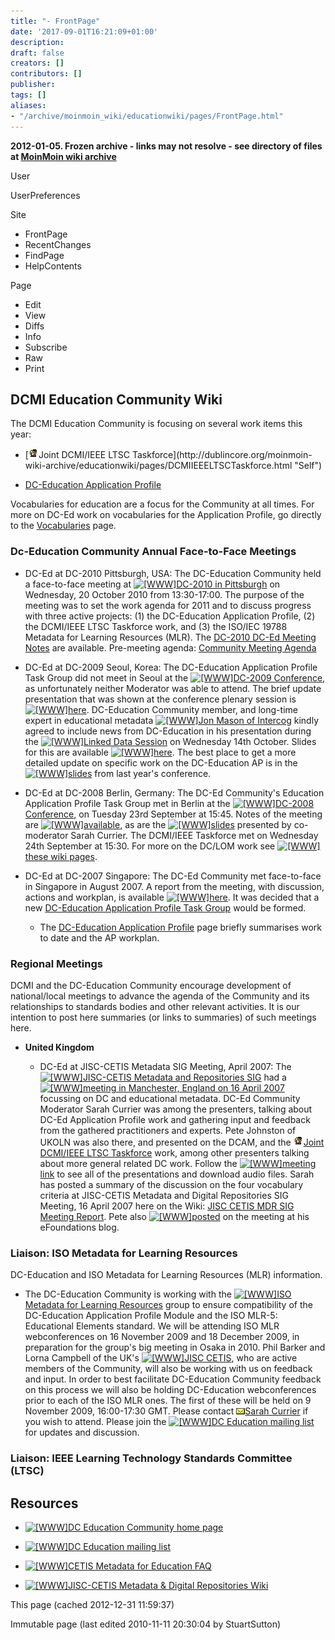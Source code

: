 ```yaml
---
title: "- FrontPage"
date: '2017-09-01T16:21:09+01:00'
description: 
draft: false
creators: []
contributors: []
publisher: 
tags: []
aliases:
- "/archive/moinmoin_wiki/educationwiki/pages/FrontPage.html"
---
```


**2012-01-05. Frozen archive - links may not resolve - see directory of files at [MoinMoin wiki archive](/moinmoin-wiki-archive/)**

User

UserPreferences
  

Site

- FrontPage
- RecentChanges
- FindPage
- HelpContents

Page

- Edit
- View
- Diffs
- Info
- Subscribe
- Raw
- Print
<!-- <div class="sidetitle">Actions</div>
<ul id="actions">
<li><a href="http://dublincore.org/educationwiki/FrontPage?action=AttachFile">AttachFile</a></li>
<li><a href="http://dublincore.org/educationwiki/FrontPage?action=DSP2XML">DSP2XML</a></li>
<li><a href="http://dublincore.org/educationwiki/FrontPage?action=DeletePage">DeletePage</a></li>
<li><a href="http://dublincore.org/educationwiki/FrontPage?action=LikePages">LikePages</a></li>
<li><a href="http://dublincore.org/educationwiki/FrontPage?action=LocalSiteMap">LocalSiteMap</a></li>
<li><a href="http://dublincore.org/educationwiki/FrontPage?action=SpellCheck">SpellCheck</a></li>
</ul>

<div class="sidetitle">Search</div>
<div id="search">
<form method="POST" action="/educationwiki/FrontPage">
<p>
<input name="action" value="inlinesearch" type="hidden">
<input name="context" value="40" type="hidden">
Title: <input name="text_title" size="15" maxlength="50" type="text"><input src="FrontPage_files/moin-search.png" name="button_title" alt="[?]" type="image"><br>Text: <input name="text_full" size="15" maxlength="50" type="text"><input src="FrontPage_files/moin-search.png" name="button_full" alt="[?]" type="image">
</p>
</form>
</div>

</div> -->

## DCMI Education Community Wiki

The DCMI Education Community is focusing on several work items this year:

- <!-- FROM: http://dublincore.org/educationwiki/DCMIIEEELTSCTaskforce 
     TO: http://dublincore.org/moinmoin-wiki-archive/educationwiki/pages/DCMIIEEELTSCTaskforce.html --> [<img src="FrontPage_files/moin-inter.png" alt="[Self]" height="16" width="16">Joint DCMI/IEEE LTSC Taskforce](http://dublincore.org/moinmoin-wiki-archive/educationwiki/pages/DCMIIEEELTSCTaskforce.html "Self")

- [DC-Education Application Profile](http://dublincore.org/moinmoin-wiki-archive/educationwiki/pages/DC_2dEducation_20Application_20Profile.html)

Vocabularies for education are a focus for the Community at all times. For more on DC-Ed work on vocabularies for the Application Profile, go directly to the [Vocabularies](http://dublincore.org/moinmoin-wiki-archive/educationwiki/pages/Vocabularies.html) page.

### Dc-Education Community Annual Face-to-Face Meetings

- DC-Ed at DC-2010 Pittsburgh, USA: The DC-Education Community held a face-to-face meeting at [<img src="FrontPage_files/moin-www.png" alt="[WWW]" height="11" width="11">DC-2010 in Pittsburgh](http://www.asis.org/Conferences/DC2010/) on Wednesday, 20 October 2010 from 13:30-17:00. The purpose of the meeting was to set the work agenda for 2011 and to discuss progress with three active projects: (1) the DC-Education Application Profile, (2) the DCMI/IEEE LTSC Taskforce work, and (3) the ISO/IEC 19788 Metadata for Learning Resources (MLR). The [DC-2010 DC-Ed Meeting Notes](http://dublincore.org/moinmoin-wiki-archive/educationwiki/pages/DC_2d2010_20DC_2dEd_20Meeting_20Notes.html) are available. Pre-meeting agenda: [Community Meeting Agenda](http://dublincore.org/moinmoin-wiki-archive/educationwiki/pages/Community_20Meeting_20Agenda.html)

- DC-Ed at DC-2009 Seoul, Korea: The DC-Education Application Profile Task Group did not meet in Seoul at the [<img src="FrontPage_files/moin-www.png" alt="[WWW]" height="11" width="11">DC-2009 Conference](http://www.dc2009.kr/), as unfortunately neither Moderator was able to attend. The brief update presentation that was shown at the conference plenary session is [<img src="FrontPage_files/moin-www.png" alt="[WWW]" height="11" width="11">here](http://www.slideshare.net/morageyrie/dcmi-education-community-brief-update). DC-Education Community member, and long-time expert in educational metadata [<img src="FrontPage_files/moin-www.png" alt="[WWW]" height="11" width="11">Jon Mason of Intercog](http://www.intercog.net/) kindly agreed to include news from DC-Education in his presentation during the [<img src="FrontPage_files/moin-www.png" alt="[WWW]" height="11" width="11">Linked Data Session](http://www.dc2009.kr/sub/cfs_uprog_01.php#14) on Wednesday 14th October. Slides for this are available [<img src="FrontPage_files/moin-www.png" alt="[WWW]" height="11" width="11">here](http://www.slideshare.net/morageyrie/dcmi-education-linked-data-session-dc2009-conference-seoul-korea). The best place to get a more detailed update on specific work on the DC-Education AP is in the [<img src="FrontPage_files/moin-www.png" alt="[WWW]" height="11" width="11">slides](http://www.slideshare.net/morageyrie/dublin-core-metadata-initiative-education-application-profile-task-group-meeting-berlin-2008) from last year's conference.

- DC-Ed at DC-2008 Berlin, Germany: The DC-Ed Community's Education Application Profile Task Group met in Berlin at the [<img src="FrontPage_files/moin-www.png" alt="[WWW]" height="11" width="11">DC-2008 Conference](http://dc2008.de/), on Tuesday 23rd September at 15:45. Notes of the meeting are [<img src="FrontPage_files/moin-www.png" alt="[WWW]" height="11" width="11">available](http://docs.google.com/Doc?id=dhbqfq9m_52gkjqzbfj), as are the [<img src="FrontPage_files/moin-www.png" alt="[WWW]" height="11" width="11">slides](http://www.slideshare.net/morageyrie/dublin-core-metadata-initiative-education-application-profile-task-group-meeting-berlin-2008) presented by co-moderator Sarah Currier. The DCMI/IEEE Taskforce met on Wednesday 24th September at 15:30. For more on the DC/LOM work see [<img src="FrontPage_files/moin-www.png" alt="[WWW]" height="11" width="11">these wiki pages](http://dublincore.org/moinmoin-wiki-archive/educationwiki/pages/DCMIIEEELTSCTaskforce.html).

- DC-Ed at DC-2007 Singapore: The DC-Ed Community met face-to-face in Singapore in August 2007. A report from the meeting, with discussion, actions and workplan, is available [<img src="FrontPage_files/moin-www.png" alt="[WWW]" height="11" width="11">here](http://docs.google.com/Doc?id=dn8z3gs_44gfmxc7). It was decided that a new [DC-Education Application Profile Task Group](http://dublincore.org/moinmoin-wiki-archive/educationwiki/pages/DC_2dEducation_20Application_20Profile_20Task_20Group.html) would be formed.

  - The [DC-Education Application Profile](http://dublincore.org/moinmoin-wiki-archive/educationwiki/pages/DC_2dEducation_20Application_20Profile.html) page briefly summarises work to date and the AP workplan.

### Regional Meetings

DCMI and the DC-Education Community encourage development of national/local meetings to advance the agenda of the Community and its relationships to standards bodies and other relevant activities. It is our intention to post here summaries (or links to summaries) of such meetings here.

- **United Kingdom**

  - DC-Ed at JISC-CETIS Metadata SIG Meeting, April 2007: The [<img src="FrontPage_files/moin-www.png" alt="[WWW]" height="11" width="11">JISC-CETIS Metadata and Repositories SIG](http://wiki.cetis.ac.uk/Metadata_and_Digital_Repositories) had a [<img src="FrontPage_files/moin-www.png" alt="[WWW]" height="11" width="11">meeting in Manchester, England on 16 April 2007](http://wiki.cetis.ac.uk/16th_April_2007%2C_Manchester) focussing on DC and educational metadata. DC-Ed Community Moderator Sarah Currier was among the presenters, talking about DC-Ed Application Profile work and gathering input and feedback from the gathered practitioners and experts. Pete Johnston of UKOLN was also there, and presented on the DCAM, and the [<img src="FrontPage_files/moin-inter.png" alt="[Self]" height="16" width="16">Joint DCMI/IEEE LTSC Taskforce](http://dublincore.org/moinmoin-wiki-archive/educationwiki/pages/DCMIIEEELTSCTaskforce.html "Self") work, among other presenters talking about more general related DC work. Follow the [<img src="FrontPage_files/moin-www.png" alt="[WWW]" height="11" width="11">meeting link](http://wiki.cetis.ac.uk/16th_April_2007%2C_Manchester) to see all of the presentations and download audio files. Sarah has posted a summary of the discussion on the four vocabulary criteria at JISC-CETIS Metadata and Digital Repositories SIG Meeting, 16 April 2007 here on the Wiki: [JISC CETIS MDR SIG Meeting Report](http://dublincore.org/moinmoin-wiki-archive/educationwiki/pages/JISC_20CETIS_20MDR_20SIG_20Meeting_20Report.html). Pete also [<img src="FrontPage_files/moin-www.png" alt="[WWW]" height="11" width="11">posted](http://efoundations.typepad.com/efoundations/2007/04/jisc_cetis_meta.html) on the meeting at his eFoundations blog.

### Liaison: ISO Metadata for Learning Resources

DC-Education and ISO Metadata for Learning Resources (MLR) information.

- The DC-Education Community is working with the [<img src="FrontPage_files/moin-www.png" alt="[WWW]" height="11" width="11">ISO Metadata for Learning Resources](http://wiki.teria.no/confluence/display/mlr5/Developing+MLR+Part+5+Educational) group to ensure compatibility of the DC-Education Application Profile Module and the ISO MLR-5: Educational Elements standard. We will be attending ISO MLR webconferences on 16 November 2009 and 18 December 2009, in preparation for the group's big meeting in Osaka in 2010. Phil Barker and Lorna Campbell of the UK's [<img src="FrontPage_files/moin-www.png" alt="[WWW]" height="11" width="11">JISC CETIS](http://jisc.cetis.ac.uk/domain/metadata), who are active members of the Community, will also be working with us on feedback and input. In order to best facilitate DC-Education Community feedback on this process we will also be holding DC-Education webconferences prior to each of the ISO MLR ones. The first of these will be held on 9 November 2009, 16:00-17:30 GMT. Please contact [<img src="FrontPage_files/moin-email.png" alt="[MAILTO]" height="10" width="14">Sarah Currier](mailto:sarah.currier@gmail.com) if you wish to attend. Please join the [<img src="FrontPage_files/moin-www.png" alt="[WWW]" height="11" width="11">DC Education mailing list](http://www.jiscmail.ac.uk/lists/DC-EDUCATION.html) for updates and discussion.

### Liaison: IEEE Learning Technology Standards Committee (LTSC)

## Resources

- [<img src="FrontPage_files/moin-www.png" alt="[WWW]" height="11" width="11">DC Education Community home page](http://dublincore.org/groups/education/)

- [<img src="FrontPage_files/moin-www.png" alt="[WWW]" height="11" width="11">DC Education mailing list](http://www.jiscmail.ac.uk/lists/DC-EDUCATION.html)

- [<img src="FrontPage_files/moin-www.png" alt="[WWW]" height="11" width="11">CETIS Metadata for Education FAQ](http://www.cetis.ac.uk/metadatafaq/FrontPage)

- [<img src="FrontPage_files/moin-www.png" alt="[WWW]" height="11" width="11">JISC-CETIS Metadata & Digital Repositories Wiki](http://wiki.cetis.ac.uk/Metadata)

This page (cached 2012-12-31 11:59:37)  

Immutable page (last edited 2010-11-11 20:30:04 by StuartSutton)

